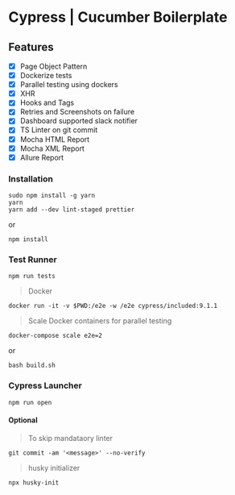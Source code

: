 # Cypress | Cucumber Boilerplate

## Features
- [x] Page Object Pattern
- [x] Dockerize tests
- [x] Parallel testing using dockers
- [x] XHR
- [x] Hooks and Tags
- [x] Retries and Screenshots on failure
- [x] Dashboard supported slack notifier
- [x] TS Linter on git commit
- [x] Mocha HTML Report
- [x] Mocha XML Report
- [x] Allure Report

### Installation
```
sudo npm install -g yarn
yarn
yarn add --dev lint-staged prettier
```
or
```
npm install
```

### Test Runner
```
npm run tests
```
> Docker
```
docker run -it -v $PWD:/e2e -w /e2e cypress/included:9.1.1
```
> Scale Docker containers for parallel testing
```
docker-compose scale e2e=2
```
or
```
bash build.sh
```

### Cypress Launcher
```
npm run open
```

#### Optional
> To skip mandataory linter
```
git commit -am '<message>' --no-verify
```

> husky initializer
```
npx husky-init
```
